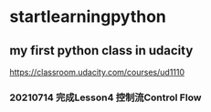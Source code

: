 # startlearningpython

## my first python class in udacity

https://classroom.udacity.com/courses/ud1110

### 20210714 完成Lesson4 控制流Control Flow